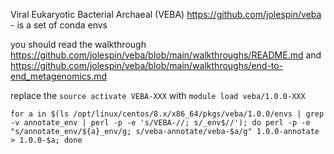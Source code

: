 Viral Eukaryotic Bacterial Archaeal (VEBA)
https://github.com/jolespin/veba - is a set of conda envs

you should read the walkthrough
https://github.com/jolespin/veba/blob/main/walkthroughs/README.md and
https://github.com/jolespin/veba/blob/main/walkthroughs/end-to-end_metagenomics.md

replace the `source activate VEBA-XXX` with `module load veba/1.0.0-XXX`


```
for a in $(ls /opt/linux/centos/8.x/x86_64/pkgs/veba/1.0.0/envs | grep -v annotate_env | perl -p -e 's/VEBA-//; s/_env$//'); do perl -p -e "s/annotate_env/${a}_env/g; s/veba-annotate/veba-$a/g" 1.0.0-annotate > 1.0.0-$a; done
```
